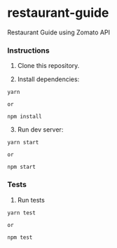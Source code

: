 # restaurant-guide
Restaurant Guide using Zomato API

### Instructions

1. Clone this repository.

2. Install dependencies:

```shell
yarn 

or

npm install
```

3. Run dev server:

```shell
yarn start

or

npm start
```

### Tests

1. Run tests

```shell
yarn test

or

npm test
```
